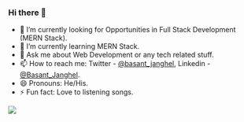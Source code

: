### Hi there 👋

- 🔭 I’m currently looking for Opportunities in Full Stack Development (MERN Stack). 
- 🌱 I’m currently learning MERN Stack.
- 💬 Ask me about Web Development or any tech related stuff.
- 📫 How to reach me: Twitter - [@basant_janghel](https://twitter.com/basant_janghel), Linkedin - [@Basant_Janghel](https://www.linkedin.com/in/basant-janghel-576ba01a0/).
- 😄 Pronouns: He/His.
- ⚡ Fun fact: Love to listening songs.

<img src = "https://github-readme-stats.vercel.app/api?username=Basantjanghel&& &show_icons=true&title_color=ffffff&icon_color=3934D4&text_color=daf7dc&bg_color=151515" />
